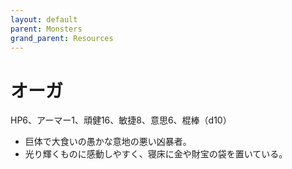 ```yaml
---
layout: default
parent: Monsters
grand_parent: Resources
---
```


# オーガ

HP6、アーマー1、頑健16、敏捷8、意思6、棍棒（d10）

- 巨体で大食いの愚かな意地の悪い凶暴者。
- 光り輝くものに感動しやすく、寝床に金や財宝の袋を置いている。